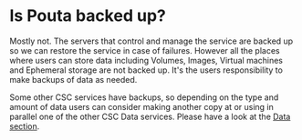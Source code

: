 # Is Pouta backed up?

Mostly not. The servers that control and manage the service are backed up so we can restore the service in case of failures. However all the places where users can store data including  Volumes, Images, Virtual machines and Ephemeral storage are not backed up. It's the users responsibility to make backups of data as needed.

Some other CSC services have backups, so depending on the type and amount of data users can consider making another copy at or using in parallel one of the other CSC Data services. Please have a look at the [Data section](../../data/index.md).




